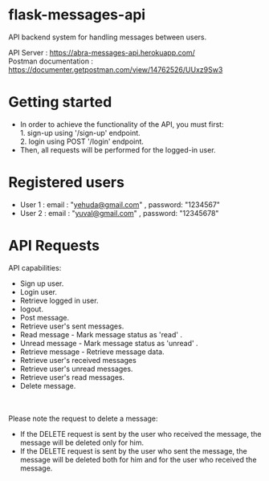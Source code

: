 # flask-messages-api

API backend system for handling messages between users.

API Server : https://abra-messages-api.herokuapp.com/ <br>
Postman documentation : https://documenter.getpostman.com/view/14762526/UUxz9Sw3

# Getting started

- In order to achieve the functionality of the API, you must first:
  <br>1. sign-up using '/sign-up' endpoint.
  <br>2. login using POST '/login' endpoint.
- Then, all requests will be performed for the logged-in user.

# Registered users

- User 1 : email : "yehuda@gmail.com" , password: "1234567"
- User 2 : email : "yuval@gmail.com" , password: "12345678"

# API Requests

API capabilities:

- Sign up user.
- Login user.
- Retrieve logged in user.
- logout.
- Post message.
- Retrieve user's sent messages.
- Read message - Mark message status as 'read' .
- Unread message - Mark message status as 'unread' .
- Retrieve message - Retrieve message data.
- Retrieve user's received messages
- Retrieve user's unread messages.
- Retrieve user's read messages.
- Delete message.

<br><br> Please note the request to delete a message:<br>

- If the DELETE request is sent by the user who received the message, the message will be deleted only for him.<br>
- If the DELETE request is sent by the user who sent the message, the message will be deleted both for him and for the
  user who received the message.